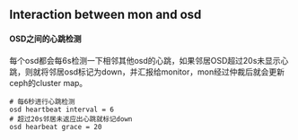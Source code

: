## Interaction between mon and osd

#### OSD之间的心跳检测

每个osd都会每6s检测一下相邻其他osd的心跳，如果邻居OSD超过20s未显示心跳，则就将邻居osd标记为down，并汇报给monitor，mon经过仲裁后就会更新ceph的cluster map。

```
# 每6秒进行心跳检测
osd heartbeat interval = 6
# 超过20s邻居未返应出心跳就标记down
osd hearbeat grace = 20
```



